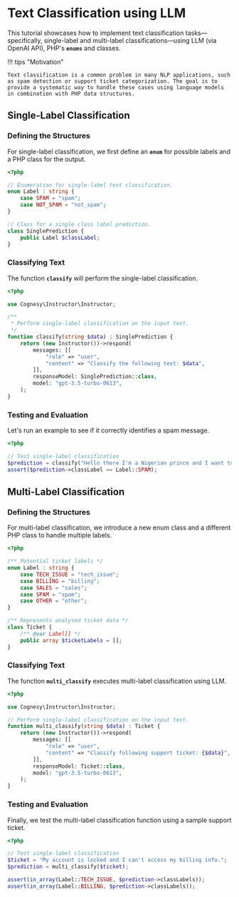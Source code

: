 # Text Classification using LLM

This tutorial showcases how to implement text classification tasks—specifically, single-label and multi-label classifications—using LLM (via OpenAI API), PHP's **`enums`** and classes.

!!! tips "Motivation"

    Text classification is a common problem in many NLP applications, such as spam detection or support ticket categorization. The goal is to provide a systematic way to handle these cases using language models in combination with PHP data structures.


## Single-Label Classification



### Defining the Structures

For single-label classification, we first define an **`enum`** for possible labels and a PHP class for the output.

```php
<?php

// Enumeration for single-label text classification. 
enum Label : string {
    case SPAM = "spam";
    case NOT_SPAM = "not_spam";
}

// Class for a single class label prediction. 
class SinglePrediction {
    public Label $classLabel;
}
```


### Classifying Text

The function **`classify`** will perform the single-label classification.

```php
<?php

use Cognesy\Instructor\Instructor;

/**
 * Perform single-label classification on the input text. 
 */
function classify(string $data) : SinglePrediction {
    return (new Instructor())->respond(
        messages: [[
            "role" => "user",
            "content" => "Classify the following text: $data",
        ]],
        responseModel: SinglePrediction::class,
        model: "gpt-3.5-turbo-0613",
    );
}
```


### Testing and Evaluation

Let's run an example to see if it correctly identifies a spam message.

```php
<?php

// Test single-label classification
$prediction = classify("Hello there I'm a Nigerian prince and I want to give you money");
assert($prediction->classLabel == Label::SPAM);
```

## Multi-Label Classification

### Defining the Structures

For multi-label classification, we introduce a new enum class and a different PHP class to handle multiple labels.

```php
<?php

/** Potential ticket labels */
enum Label : string {
    case TECH_ISSUE = "tech_issue";
    case BILLING = "billing";
    case SALES = "sales";
    case SPAM = "spam";
    case OTHER = "other";
}

/** Represents analysed ticket data */
class Ticket {
    /** @var Label[] */
    public array $ticketLabels = [];
}
```


### Classifying Text

The function **`multi_classify`** executes multi-label classification using LLM.

```php
<?php

use Cognesy\Instructor\Instructor;

// Perform single-label classification on the input text.
function multi_classify(string $data) : Ticket {
    return (new Instructor())->respond(
        messages: [[
            "role" => "user",
            "content" => "Classify following support ticket: {$data}",
        ]],
        responseModel: Ticket::class,
        model: "gpt-3.5-turbo-0613",
    );
}
```

### Testing and Evaluation

Finally, we test the multi-label classification function using a sample support ticket.

```php
<?php

// Test single-label classification
$ticket = "My account is locked and I can't access my billing info.";
$prediction = multi_classify($ticket);

assert(in_array(Label::TECH_ISSUE, $prediction->classLabels));
assert(in_array(Label::BILLING, $prediction->classLabels));
```
